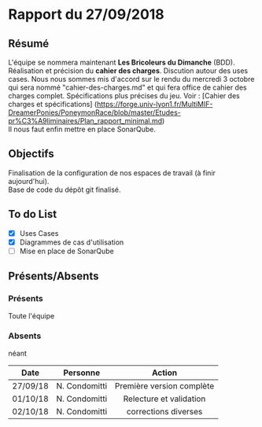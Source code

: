# Rapport  du 27/09/2018
## Résumé

L'équipe se nommera maintenant **Les Bricoleurs du Dimanche** (BDD).  
Réalisation et précision du **cahier des charges**.
Discution autour des uses cases. Nous nous sommes mis d'accord sur le rendu du mercredi 3 octobre  
qui sera nommé "cahier-des-charges.md" et qui fera office de cahier des charges complet. 
Spécifications plus précises du jeu. Voir : [Cahier des charges et spécifications] (https://forge.univ-lyon1.fr/MultiMIF-DreamerPonies/PoneymonRace/blob/master/Etudes-pr%C3%A9liminaires/Plan_rapport_minimal.md)  
Il nous faut enfin mettre en place SonarQube.  

## Objectifs
Finalisation de la configuration de nos espaces de travail (à finir aujourd'hui).  
Base de code du dépôt git finalisé.


## To do List
- [X] Uses Cases
- [X] Diagrammes de cas d'utilisation
- [ ] Mise en place de SonarQube

## Présents/Absents
### Présents

Toute l'équipe

### Absents

néant

| **Date** |  **Personne** |         **Action**        |
|:--------:|:-------------:|:-------------------------:|
| 27/09/18 | N. Condomitti | Première version complète |
| 01/10/18 | N. Condomitti |  Relecture et validation  |
| 02/10/18 | N. Condomitti |   corrections diverses    |